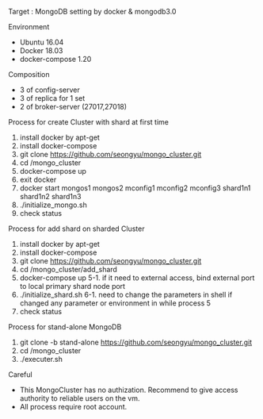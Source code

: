 Target : MongoDB setting by docker & mongodb3.0


Environment
- Ubuntu 16.04
- Docker 18.03
- docker-compose 1.20 


Composition
- 3 of config-server
- 3 of replica for 1 set
- 2 of broker-server (27017,27018)


Process for create Cluster with shard at first time
1. install docker by apt-get
2. install docker-compose
3. git clone https://github.com/seongyu/mongo_cluster.git
4. cd /mongo_cluster
5. docker-compose up
6. exit docker
7. docker start mongos1 mongos2 mconfig1 mconfig2 mconfig3 shard1n1 shard1n2 shard1n3
8. ./initialize_mongo.sh
9. check status


Process for add shard on sharded Cluster
1. install docker by apt-get
2. install docker-compose
3. git clone https://github.com/seongyu/mongo_cluster.git
4. cd /mongo_cluster/add_shard
5. docker-compose up
 5-1. if it need to external access, bind external port to local primary shard node port
6. ./initialize_shard.sh
 6-1. need to change the parameters in shell if changed any parameter or environment in while process 5
7. check status


Process for stand-alone MongoDB
1. git clone -b stand-alone https://github.com/seongyu/mongo_cluster.git
2. cd /mongo_cluster
3. ./executer.sh


Careful
- This MongoCluster has no authization. Recommend to give access authority to reliable users on the vm.
- All process require root account.
